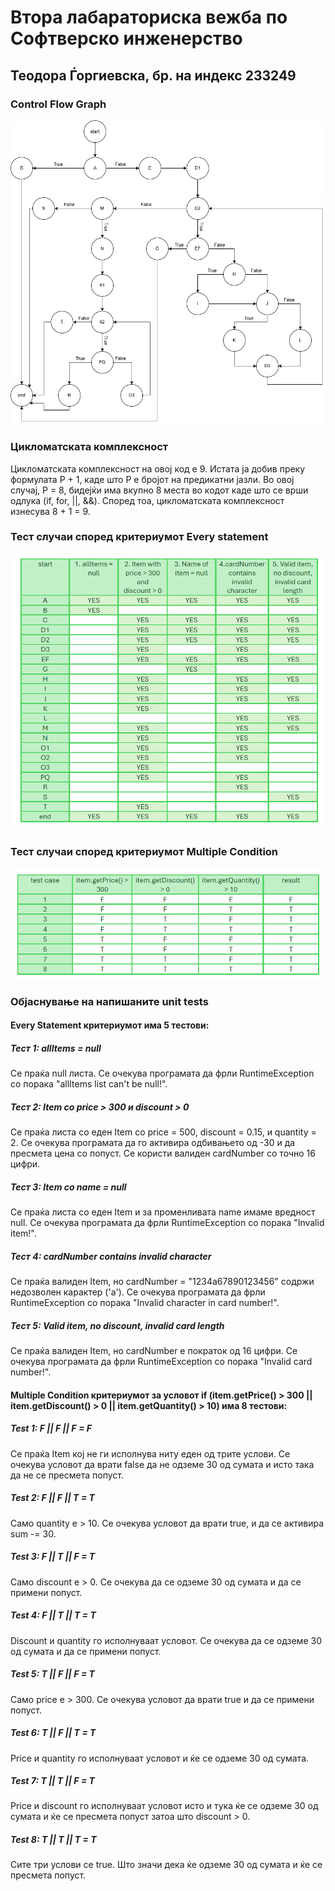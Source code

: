 # Втора лабараториска вежба по Софтверско инженерство 
## Теодора Ѓоргиевска, бр. на индекс 233249
### Control Flow Graph
![SILab2](./images/SILab2.png)
### Цикломатската комплексност
Цикломатската комплексност на овој код е 9. Истата ја добив преку формулата P + 1, каде што P е бројот на предикатни јазли. Во овој случај, P = 8, бидејќи има вкупно 8 места во кодот каде што се врши одлука (if, for, ||, &&). Според тоа, цикломатската комплексност изнесува 8 + 1 = 9.
### Тест случаи според критериумот Every statement
![Everystatement](./images/Everystatement.png)
### Тест случаи според критериумот Multiple Condition
![MultipleCondition](./images/MultipleCondition.png)
### Објаснување на напишаните unit tests
#### Every Statement критериумот има 5 тестови:
##### Тест 1: allItems = null
Се праќа null листа. Се очекува програмата да фрли RuntimeException со порака "allItems list can't be null!".
##### Тест 2: Item со price > 300 и discount > 0
Се праќа листа со еден Item со price = 500, discount = 0.15, и quantity = 2. Се очекува програмата да го активира одбивањето од -30 и да пресмета цена со попуст. Се користи валиден cardNumber со точно 16 цифри.
##### Тест 3: Item со name = null
Се праќа листа со еден Item и за променливата name имаме вредност null. Се очекува програмата да фрли RuntimeException со порака "Invalid item!".
##### Тест 4: cardNumber contains invalid character
Се праќа валиден Item, но cardNumber = "1234a67890123456" содржи недозволен карактер ('a'). Се очекува програмата да фрли RuntimeException со порака "Invalid character in card number!".
##### Тест 5: Valid item, no discount, invalid card length
Се праќа валиден Item, но cardNumber е пократок од 16 цифри. Се очекува програмата да фрли RuntimeException со порака "Invalid card number!".
#### Multiple Condition критериумот за условот if (item.getPrice() > 300 || item.getDiscount() > 0 || item.getQuantity() > 10) има 8 тестови:
##### Test 1: F || F || F = F
Се праќа Item кој не ги исполнува ниту еден од трите услови. Се очекува условот да врати false да не одземе 30 од сумата и исто така да не се пресмета попуст.
##### Test 2: F || F || T = T
Само quantity е > 10. Се очекува условот да врати true, и да се активира sum -= 30.
##### Test 3: F || T || F = T
Само discount е > 0. Се очекува да се одземе 30 од сумата и да се примени попуст.
##### Test 4: F || T || T = T
Discount и quantity го исполнуваат условот. Се очекува да се одземе 30 од сумата и да се примени попуст.
##### Test 5: T || F || F = T
Само price е > 300. Се очекува условот да врати true и да се примени попуст.
##### Test 6: T || F || T = T
Price и quantity го исполнуваат условот и ќе се одземе 30 од сумата.
##### Test 7: T || T || F = T
Price и discount го исполнуваат условот исто и тука ќе се одземе 30 од сумата и ќе се пресмета попуст затоа што discount > 0.
##### Test 8: T || T || T = T
Сите три услови се true. Што значи дека ќе одземе 30 од сумата и ќе се пресмета попуст.
